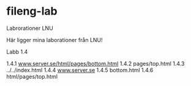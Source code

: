 fileng-lab
==========

Labrorationer LNU

Här ligger mina laborationer från LNU!

Labb 1.4

1.4.1
	www.server.se/html/pages/bottom.html
1.4.2
	pages/top.html
1.4.3
	../../index.html
1.4.4
	www.server.se
1.4.5
	bottom.html
1.4.6
	html/pages/top.html
